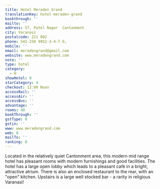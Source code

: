 ```yaml
---
title: Hotel Meraden Grand
translationKey: hotel-meraden-grand
bookthrough: ''
mailto: ''
address: 57, Patel Nagar  Cantanment
city: Varanasi
postalcode: 221 002
phone: 542-250 9952-3-4-7-9,
mobile: ''
email: meradengrand@gmail.com
website: www.meradengrand.com
note: ''
type: hotel
category:
  - H
showHotel: 0
starCategory: 4
checkout: 12:00 Noon
accessRail: ''
accessAir: ''
accessBus: ''
advantage: ''
rooms: 40
bookThrough: ''
gstType: 0
gstin: ''
www: www.meradengrand.com
web: 0
mailTo: ''
ranking: 0
---
```







Located in the relatively quiet Cantonment area, this modern mid range hotel has pleasant rooms with modern furnishings and good facilities.    The hotel has a large open lobby which leads to a pleasant café in a bright, attractive atrium. There is also an enclosed restaurant to the rear, with an "open" kitchen. Upstairs is a large well stocked bar - a rarity in religious Varanasi!